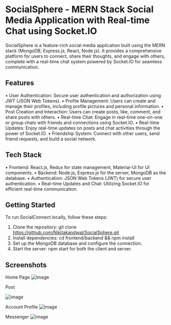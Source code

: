 # SocialSphere - MERN Stack Social Media Application with Real-time Chat using Socket.IO
SocialSphere is a feature-rich social media application built using the MERN stack (MongoDB, Express.js, React, Node.js). It provides a comprehensive platform for users to connect, share their thoughts, and engage with others, complete with a real-time chat system powered by Socket.IO for seamless communication.
## Features
•	User Authentication: Secure user authentication and authorization using JWT (JSON Web Tokens).
•	Profile Management: Users can create and manage their profiles, including profile pictures and personal information.
•	Post Creation and Interaction: Users can create posts, like, comment, and share posts with others.
•	Real-time Chat: Engage in real-time one-on-one or group chats with friends and connections using Socket.IO.
•	Real-time Updates: Enjoy real-time updates on posts and chat activities through the power of Socket.IO.
•	Friendship System: Connect with other users, send friend requests, and build a social network.
## Tech Stack
•	Frontend: React.js, Redux for state management, Material-UI for UI components.
•	Backend: Node.js, Express.js for the server, MongoDB as the database.
•	Authentication: JSON Web Tokens (JWT) for secure user authentication.
•	Real-time Updates and Chat: Utilizing Socket.IO for efficient real-time communication.

## Getting Started
To run SocialConnect locally, follow these steps:
1.	Clone the repository: git clone https://github.com/Nikitakandwal/SocialSphere.git
2.	Install dependencies: cd frontend/backend && npm install
3.	Set up the MongoDB database and configure the connection.
4.	Start the server: npm start for both the client and server.

## Screenshots

Home Page
![image](https://github.com/Nikitakandwal/SocialSphere/assets/98966392/d477c3c5-7a60-47b0-a005-855fc452dc3e)


Post

![image](https://github.com/Nikitakandwal/SocialSphere/assets/98966392/7ca07127-7a61-4cbe-a278-e24b6dd92202)



Account Profile
![image](https://github.com/Nikitakandwal/SocialSphere/assets/98966392/8859c23e-2eff-4638-b7f9-0906c5e62552)


Messenger
![image](https://github.com/Nikitakandwal/SocialSphere/assets/98966392/45ec4975-bc94-44d7-a2a6-dd14727e3a53)
